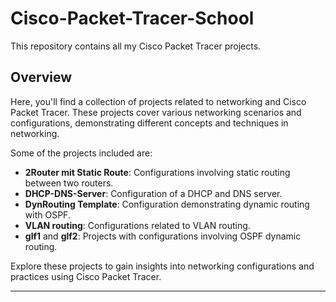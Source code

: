 # Cisco-Packet-Tracer-School

This repository contains all my Cisco Packet Tracer projects.

## Overview

Here, you'll find a collection of projects related to networking and Cisco Packet Tracer. These projects cover various networking scenarios and configurations, demonstrating different concepts and techniques in networking.

Some of the projects included are:
- **2Router mit Static Route**: Configurations involving static routing between two routers.
- **DHCP-DNS-Server**: Configuration of a DHCP and DNS server.
- **DynRouting Template**: Configuration demonstrating dynamic routing with OSPF.
- **VLAN routing**: Configurations related to VLAN routing.
- **glf1** and **glf2**: Projects with configurations involving OSPF dynamic routing.

Explore these projects to gain insights into networking configurations and practices using Cisco Packet Tracer.

---

